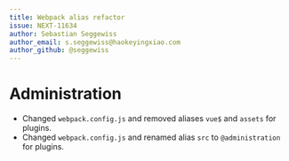 ```yaml
---
title: Webpack alias refactor
issue: NEXT-11634
author: Sebastian Seggewiss
author_email: s.seggewiss@haokeyingxiao.com
author_github: @seggewiss
---
```

# Administration
* Changed `webpack.config.js` and removed aliases `vue$` and `assets` for plugins.
* Changed `webpack.config.js` and renamed alias `src` to `@administration` for plugins.
